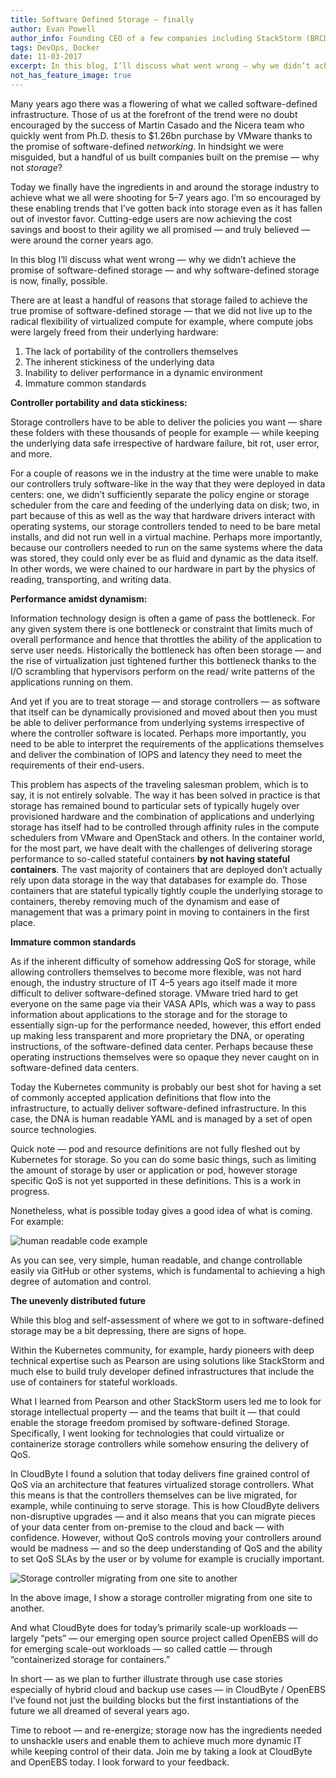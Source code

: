 ```yaml
---
title: Software Defined Storage — finally
author: Evan Powell
author_info: Founding CEO of a few companies including StackStorm (BRCD) and Nexenta — and CEO & Chairman of OpenEBS/MayaData. ML and DevOps and Python, oh my!
tags: DevOps, Docker
date: 11-03-2017
excerpt: In this blog, I’ll discuss what went wrong — why we didn’t achieve the promise of software-defined storage — and why software-defined storage is now, finally, possible.
not_has_feature_image: true
---
```


Many years ago there was a flowering of what we called software-defined infrastructure. Those of us at the forefront of the trend were no doubt encouraged by the success of Martin Casado and the Nicera team who quickly went from Ph.D. thesis to $1.26bn purchase by VMware thanks to the promise of software-defined *networking*. In hindsight we were misguided, but a handful of us built companies built on the premise — why not *storage*?

Today we finally have the ingredients in and around the storage industry to achieve what we all were shooting for 5–7 years ago. I’m so encouraged by these enabling trends that I’ve gotten back into storage even as it has fallen out of investor favor. Cutting-edge users are now achieving the cost savings and boost to their agility we all promised — and truly believed — were around the corner years ago.

In this blog I’ll discuss what went wrong — why we didn’t achieve the promise of software-defined storage — and why software-defined storage is now, finally, possible.

There are at least a handful of reasons that storage failed to achieve the true promise of software-defined storage — that we did not live up to the radical flexibility of virtualized compute for example, where compute jobs were largely freed from their underlying hardware:

1. The lack of portability of the controllers themselves
2. The inherent stickiness of the underlying data
3. Inability to deliver performance in a dynamic environment
4. Immature common standards

****Controller portability and data stickiness:****

Storage controllers have to be able to deliver the policies you want — share these folders with these thousands of people for example — while keeping the underlying data safe irrespective of hardware failure, bit rot, user error, and more.

For a couple of reasons we in the industry at the time were unable to make our controllers truly software-like in the way that they were deployed in data centers: one, we didn’t sufficiently separate the policy engine or storage scheduler from the care and feeding of the underlying data on disk; two, in part because of this as well as the way that hardware drivers interact with operating systems, our storage controllers tended to need to be bare metal installs, and did not run well in a virtual machine. Perhaps more importantly, because our controllers needed to run on the same systems where the data was stored, they could only ever be as fluid and dynamic as the data itself. In other words, we were chained to our hardware in part by the physics of reading, transporting, and writing data.

****Performance amidst dynamism:****

Information technology design is often a game of pass the bottleneck. For any given system there is one bottleneck or constraint that limits much of overall performance and hence that throttles the ability of the application to serve user needs. Historically the bottleneck has often been storage — and the rise of virtualization just tightened further this bottleneck thanks to the I/O scrambling that hypervisors perform on the read/ write patterns of the applications running on them.

And yet if you are to treat storage — and storage controllers — as software that itself can be dynamically provisioned and moved about then you must be able to deliver performance from underlying systems irrespective of where the controller software is located. Perhaps more importantly, you need to be able to interpret the requirements of the applications themselves and deliver the combination of IOPS and latency they need to meet the requirements of their end-users.

This problem has aspects of the traveling salesman problem, which is to say, it is not entirely solvable. The way it has been solved in practice is that storage has remained bound to particular sets of typically hugely over provisioned hardware and the combination of applications and underlying storage has itself had to be controlled through affinity rules in the compute schedulers from VMware and OpenStack and others. In the container world, for the most part, we have dealt with the challenges of delivering storage performance to so-called stateful containers **by not having stateful containers**. The vast majority of containers that are deployed don’t actually rely upon data storage in the way that databases for example do. Those containers that are stateful typically tightly couple the underlying storage to containers, thereby removing much of the dynamism and ease of management that was a primary point in moving to containers in the first place.

****Immature common standards****

As if the inherent difficulty of somehow addressing QoS for storage, while allowing controllers themselves to become more flexible, was not hard enough, the industry structure of IT 4–5 years ago itself made it more difficult to deliver software-defined storage. VMware tried hard to get everyone on the same page via their VASA APIs, which was a way to pass information about applications to the storage and for the storage to essentially sign-up for the performance needed, however, this effort ended up making less transparent and more proprietary the DNA, or operating instructions, of the software-defined data center. Perhaps because these operating instructions themselves were so opaque they never caught on in software-defined data centers.

Today the Kubernetes community is probably our best shot for having a set of commonly accepted application definitions that flow into the infrastructure, to actually deliver software-defined infrastructure. In this case, the DNA is human readable YAML and is managed by a set of open source technologies.

Quick note — pod and resource definitions are not fully fleshed out by Kubernetes for storage. So you can do some basic things, such as limiting the amount of storage by user or application or pod, however storage specific QoS is not yet supported in these definitions. This is a work in progress.

Nonetheless, what is possible today gives a good idea of what is coming. For example:

![human readable code example](/images/blog/software-defined-storage-finally-example-code.png)

As you can see, very simple, human readable, and change controllable easily via GitHub or other systems, which is fundamental to achieving a high degree of automation and control.

**The unevenly distributed future**

While this blog and self-assessment of where we got to in software-defined storage may be a bit depressing, there are signs of hope.

Within the Kubernetes community, for example, hardy pioneers with deep technical expertise such as Pearson are using solutions like StackStorm and much else to build truly developer defined infrastructures that include the use of containers for stateful workloads.

What I learned from Pearson and other StackStorm users led me to look for storage intellectual property — and the teams that built it — that could enable the storage freedom promised by software-defined Storage. Specifically, I went looking for technologies that could virtualize or containerize storage controllers while somehow ensuring the delivery of QoS.

In CloudByte I found a solution that today delivers fine grained control of QoS via an architecture that features virtualized storage controllers. What this means is that the controllers themselves can be live migrated, for example, while continuing to serve storage. This is how CloudByte delivers non-disruptive upgrades — and it also means that you can migrate pieces of your data center from on-premise to the cloud and back — with confidence. However, without QoS controls moving your controllers around would be madness — and so the deep understanding of QoS and the ability to set QoS SLAs by the user or by volume for example is crucially important.

![Storage controller migrating from one site to another](/images/blog/storage-controller-migrating-from-one-site-to-another.png)

In the above image, I show a storage controller migrating from one site to another.

And what CloudByte does for today’s primarily scale-up workloads — largely “pets” — our emerging open source project called OpenEBS will do for emerging scale-out workloads — so called cattle — through “containerized storage for containers.”

In short — as we plan to further illustrate through use case stories especially of hybrid cloud and backup use cases — in CloudByte / OpenEBS I’ve found not just the building blocks but the first instantiations of the future we all dreamed of several years ago.

Time to reboot — and re-energize; storage now has the ingredients needed to unshackle users and enable them to achieve much more dynamic IT while keeping control of their data. Join me by taking a look at CloudByte and OpenEBS today. I look forward to your feedback.
